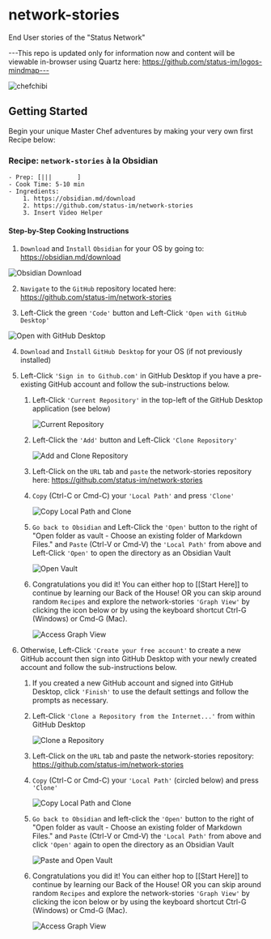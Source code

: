 # network-stories
End User stories of the "Status Network"

---This repo is updated only for information now and content will be viewable in-browser using Quartz here: https://github.com/status-im/logos-mindmap---

![chefchibi](https://github.com/status-im/network-stories/blob/master/pages/assets/Pasted%20image%2020220523051608.png)

## Getting Started
Begin your unique Master Chef adventures by making your very own first Recipe below:


### Recipe: `network-stories`  à la Obsidian
	- Prep: [|||       ]
	- Cook Time: 5-10 min
	- Ingredients:
		1. https://obsidian.md/download
		2. https://github.com/status-im/network-stories
		3. Insert Video Helper


#### **Step-by-Step Cooking Instructions**

1. `Download` and `Install` `Obsidian` for your OS by going to: https://obsidian.md/download
   
![Obsidian Download](https://github.com/status-im/network-stories/blob/master/pages/assets/Pasted%20image%2020220513173510.png)

2. `Navigate` to the `GitHub` repository located here: https://github.com/status-im/network-stories
   
3. Left-Click the green `'Code'` button and Left-Click `'Open with GitHub Desktop'`
   
![Open with GitHub Desktop](https://github.com/status-im/network-stories/blob/master/pages/assets/Pasted%20image%2020220513173743.png)

4. `Download` and `Install` `GitHub Desktop` for your OS (if not previously installed)

5. Left-Click `'Sign in to Github.com'` in GitHub Desktop if you have a pre-existing GitHub account and follow the sub-instructions below.
   
	1. Left-Click `'Current Repository'` in the top-left of the GitHub Desktop application (see below)

	   ![Current Repository](https://github.com/status-im/network-stories/blob/master/pages/assets/Pasted%20image%2020220513181831.png)
		   
	2. Left-Click the `'Add'` button and Left-Click `'Clone Repository'` 

	   ![Add and Clone Repository](https://github.com/status-im/network-stories/blob/master/pages/assets/Pasted%20image%2020220513181928.png)
		   
	3. Left-Click on the `URL` tab and `paste` the network-stories repository here: https://github.com/status-im/network-stories
		
	4. `Copy` (Ctrl-C or Cmd-C) your `'Local Path'` and press `'Clone'`
	   
	   ![Copy Local Path and Clone](https://github.com/status-im/network-stories/blob/master/pages/assets/Pasted%20image%2020220513180840.png)
	   
	5. `Go back to Obsidian` and Left-Click the `'Open'` button to the right of "Open folder as vault - Choose an existing folder of Markdown Files." and `Paste` (Ctrl-V or Cmd-V) the `'Local Path'` from above and Left-Click `'Open'` to open the directory as an Obsidian Vault
	   
	   ![Open Vault](https://github.com/status-im/network-stories/blob/master/pages/assets/Pasted%20image%2020220513181031.png)
				
	6. Congratulations you did it! You can either hop to [[Start Here]] to continue by learning our Back of the House!
	      OR you can skip around random `Recipes` and explore the network-stories `'Graph View'` by clicking the icon below or by using the keyboard shortcut Ctrl-G (Windows) or Cmd-G (Mac).
		   
	   ![Access Graph View](https://github.com/status-im/network-stories/blob/master/pages/assets/Pasted%20image%2020220513182600.png)
		   
1. Otherwise, Left-Click `'Create your free account'` to create a new GitHub account then sign into GitHub Desktop with your newly created account and follow the sub-instructions below.
	1. If you created a new GitHub account and signed into GitHub Desktop, click `'Finish'` to use the default settings and follow the prompts as necessary.
	   
	2. Left-Click `'Clone a Repository from the Internet...'` from within GitHub Desktop
	   
	   ![Clone a Repository](https://github.com/status-im/network-stories/blob/master/pages/assets/Pasted%20image%2020220513175923.png)
	    
	3. Left-Click on the `URL` tab and paste the network-stories repository: https://github.com/status-im/network-stories
	   
	4. `Copy` (Ctrl-C or Cmd-C) your `'Local Path'` (circled below) and press `'Clone'`
			
		![Copy Local Path and Clone](https://github.com/status-im/network-stories/blob/master/pages/assets/Pasted%20image%2020220513180840.png)
			
	5. `Go back to Obsidian` and left-click the `'Open'` button to the right of "Open folder as vault - Choose an existing folder of Markdown Files." and `Paste` (Ctrl-V or Cmd-V) the `'Local Path'` from above and click `'Open'` again to open the directory as an Obsidian Vault
				
		![Paste and Open Vault](https://github.com/status-im/network-stories/blob/master/pages/assets/Pasted%20image%2020220513181031.png)
				
	6. Congratulations you did it! You can either hop to [[Start Here]] to continue by learning our Back of the House!
	      OR you can skip around random `Recipes` and explore the network-stories `'Graph View'` by clicking the icon below or by using the keyboard shortcut Ctrl-G (Windows) or Cmd-G (Mac).
		   
	   ![Access Graph View](https://github.com/status-im/network-stories/blob/master/pages/assets/Pasted%20image%2020220513182600.png)
		   
